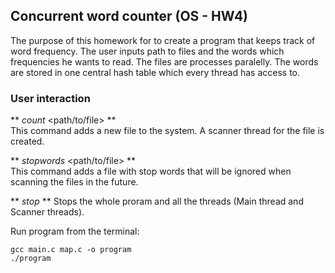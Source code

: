 ## Concurrent word counter (OS - HW4)

The purpose of this homework for to create a program that keeps track of word frequency. The user inputs path to files
and the words which frequencies he wants to read. The files are processes paralelly. The words are stored in one
central hash table which every thread has access to.

### User interaction

** _count_ <path/to/file> ** <br>
This command adds a new file to the system. A scanner thread for the file is created. 

** _stopwords_ <path/to/file> ** <br>
This command adds a file with stop words that will be ignored when scanning the files in the future.

** _stop_ **
Stops the whole proram and all the threads (Main thread and Scanner threads).

Run program from the terminal:
```
gcc main.c map.c -o program
./program
```